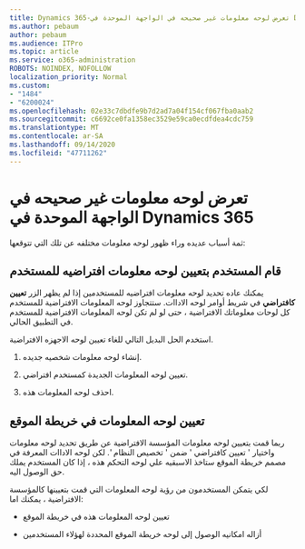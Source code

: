 ```yaml
---
title: Dynamics 365-تعرض لوحه معلومات غير صحيحه في الواجهة الموحدة في Dynamics 365
ms.author: pebaum
author: pebaum
ms.audience: ITPro
ms.topic: article
ms.service: o365-administration
ROBOTS: NOINDEX, NOFOLLOW
localization_priority: Normal
ms.custom:
- "1484"
- "6200024"
ms.openlocfilehash: 02e33c7dbdfe9b7d2ad7a04f154cf067fba0aab2
ms.sourcegitcommit: c6692ce0fa1358ec3529e59ca0ecdfdea4cdc759
ms.translationtype: MT
ms.contentlocale: ar-SA
ms.lasthandoff: 09/14/2020
ms.locfileid: "47711262"
---
```

# <a name="wrong-dashboard-shows-in-dynamics-365-unified-interface"></a>تعرض لوحه معلومات غير صحيحه في الواجهة الموحدة في Dynamics 365

ثمة أسباب عديده وراء ظهور لوحه معلومات مختلفه عن تلك التي تتوقعها:

## <a name="the-user-has-set-a-user-default-dashboard"></a>قام المستخدم بتعيين لوحه معلومات افتراضيه للمستخدم 

يمكنك عاده تحديد لوحه معلومات افتراضيه للمستخدمين إذا لم يظهر الزر **تعيين كافتراضي** في شريط أوامر لوحه الاداات. ستتجاوز لوحه المعلومات الافتراضية للمستخدم كل لوحات معلوماتك الافتراضية ، حتى لو لم تكن لوحه المعلومات الافتراضية للمستخدم في التطبيق الحالي.

استخدم الحل البديل التالي للغاء تعيين لوحه الاجهزه الافتراضية.

1. إنشاء لوحه معلومات شخصيه جديده.

2. تعيين لوحه المعلومات الجديدة كمستخدم افتراضي.

3. احذف لوحه المعلومات هذه.

## <a name="the-dashboard-is-set-in-the-sitemap"></a>تعيين لوحه المعلومات في خريطة الموقع

ربما قمت بتعيين لوحه معلومات المؤسسة الافتراضية عن طريق تحديد لوحه معلومات واختيار ' تعيين كافتراضي ' ضمن ' تخصيص النظام '. لكن لوحه الاداات المعرفة في مصمم خريطة الموقع ستاخذ الاسبقيه علي لوحه التحكم هذه ، إذا كان المستخدم يملك حق الوصول اليه.

لكي يتمكن المستخدمون من رؤية لوحه المعلومات التي قمت بتعيينها كالمؤسسة الافتراضية ، يمكنك اما:

* تعيين لوحه المعلومات هذه في خريطة الموقع

* أزاله امكانيه الوصول إلى لوحه خريطة الموقع المحددة لهؤلاء المستخدمين

